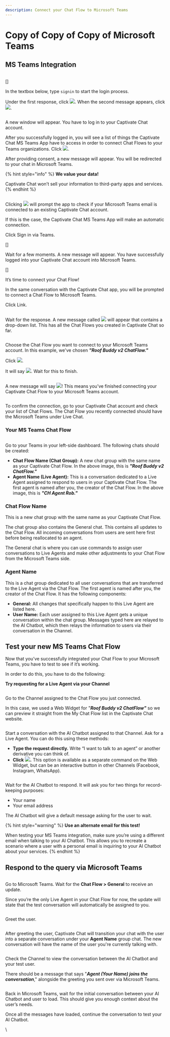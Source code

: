 ```yaml
---
description: Connect your Chat Flow to Microsoft Teams
---
```


# Copy of Copy of Copy of Microsoft Teams



## MS Teams Integration

<figure><img src="../../.gitbook/assets/image (243).png" alt=""><figcaption></figcaption></figure>

\[]

In the textbox below, type `signin` to start the login process.

Under the first response, click ![](<../../.gitbook/assets/image (245).png>).  When the second message appears, click ![](<../../.gitbook/assets/image (250).png>).

<figure><img src="../../.gitbook/assets/image (251).png" alt=""><figcaption></figcaption></figure>

A new window will appear. You have to log in to your Captivate Chat account.

After you successfully logged in, you will see a list of things the Captivate Chat MS Teams App have to access in order to connect Chat Flows to your Teams organizations.  Click ![](<../../.gitbook/assets/image (252).png>).&#x20;

After providing consent, a new message will appear. You will be redirected to your chat in Microsoft Teams.&#x20;

{% hint style="info" %}
**We value your data!**

Captivate Chat won’t sell your information to third-party apps and services.&#x20;
{% endhint %}

<figure><img src="../../.gitbook/assets/image (236).png" alt=""><figcaption></figcaption></figure>

Clicking ![](<../../.gitbook/assets/image (237).png>) will prompt the app to check if your Microsoft Teams email is connected to an existing Captivate Chat account.&#x20;

If this is the case, the Captivate Chat MS Teams App will make an automatic connection.

Click Sign in via Teams.

\[]

Wait for a few moments. A new message will appear. You have successfully logged into your Captivate Chat account into Microsoft Teams.

\[]

It’s time to connect your Chat Flow!

In the same conversation with the Captivate Chat app, you will be prompted to connect a Chat Flow to Microsoft Teams.&#x20;

Click Link.

<figure><img src="../../.gitbook/assets/image (254).png" alt=""><figcaption></figcaption></figure>

Wait for the response. A new message called ![](<../../.gitbook/assets/image (210).png>) will appear that contains a drop-down list. This has all the Chat Flows you created in Captivate Chat so far.

<figure><img src="../../.gitbook/assets/image (253).png" alt=""><figcaption></figcaption></figure>

Choose the Chat Flow you want to connect to your Microsoft Teams account. In this example, we've chosen _**"Roof Buddy v2 ChatFlow."**_

Click ![](<../../.gitbook/assets/image (204).png>).

It will say ![](<../../.gitbook/assets/image (211).png>). Wait for this to finish.&#x20;

<figure><img src="../../.gitbook/assets/image (213).png" alt=""><figcaption></figcaption></figure>

A new message will say ![](<../../.gitbook/assets/image (214).png>)! This means you’ve finished connecting your Captivate Chat Flow to your Microsoft Teams account.

<figure><img src="../../.gitbook/assets/image (229).png" alt=""><figcaption></figcaption></figure>

To confirm the connection, go to your Captivate Chat account and check your list of Chat Flows. The Chat Flow you recently connected should have the Microsoft Teams under Live Chat.

### Your MS Teams Chat Flow

<figure><img src="../../.gitbook/assets/image (215).png" alt=""><figcaption></figcaption></figure>

Go to your Teams in your left-side dashboard. The following chats should be created:

* **Chat Flow Name (Chat Group):** A new chat group with the same name as your Captivate Chat Flow. In the above image, this is _**"Roof Buddy v2 ChatFlow."**_
* **Agent Name (Live Agent):** This is a conversation dedicated to a Live Agent assigned to respond to users in your Captivate Chat Flow. The first agent is named after you, the creator of the Chat Flow. In the above image, this is _**"CH Agent Rob."**_

### **Chat Flow Name**

This is a new chat group with the same name as your Captivate Chat Flow.

The chat group also contains the General chat. This contains all updates to the Chat Flow. All incoming conversations from users are sent here first before being reallocated to an agent.&#x20;

The General chat is where you can use commands to assign user conversations to Live Agents and make other adjustments to your Chat Flow from the Microsoft Teams side.

### **Agent Name**

This is a chat group dedicated to all user conversations that are transferred to the Live Agent via the Chat Flow. The first agent is named after you, the creator of the Chat Flow. It has the following components:&#x20;

* **General:** All changes that specifically happen to this Live Agent are listed here.&#x20;
* **User Name:** Each user assigned to this Live Agent gets a unique conversation within the chat group. Messages typed here are relayed to the AI Chatbot, which then relays the information to users via their conversation in the Channel.&#x20;

## Test your new MS Teams Chat Flow

Now that you’ve successfully integrated your Chat Flow to your Microsoft Teams, you have to test to see if it’s working.&#x20;

In order to do this, you have to do the following:

**Try requesting for a Live Agent via your Channel**

<figure><img src="../../.gitbook/assets/image (217).png" alt=""><figcaption></figcaption></figure>

Go to the Channel assigned to the Chat Flow you just connected.&#x20;

In this case, we used a Web Widget for "_**Roof Buddy v2 ChatFlow"**_ so we can preview it straight from the My Chat Flow list in the Captivate Chat website.

<figure><img src="../../.gitbook/assets/image (220).png" alt=""><figcaption></figcaption></figure>

Start a conversation with the AI Chatbot assigned to that Channel. Ask for a Live Agent. You can do this using these methods:

* **Type the request directly.** Write “I want to talk to an agent” or another derivative you can think of.
* **Click** ![](<../../.gitbook/assets/image (219).png>)**.** This option is available as a separate command on the Web Widget, but can be an interactive button in other Channels (Facebook, Instagram, WhatsApp).

<figure><img src="../../.gitbook/assets/image (221).png" alt=""><figcaption></figcaption></figure>

Wait for the AI Chatbot to respond. It will ask you for two things for record-keeping purposes:

* Your name
* Your email address

The AI Chatbot will give a default message asking for the user to wait.

{% hint style="warning" %}
**Use an alternate email for this test!**

When testing your MS Teams integration, make sure you’re using a different email when talking to your AI Chatbot. This allows you to recreate a scenario where a user with a personal email is inquiring to your AI Chatbot about your services.
{% endhint %}

## **Respond to the query via Microsoft Teams**

<figure><img src="../../.gitbook/assets/image (222).png" alt=""><figcaption></figcaption></figure>

Go to Microsoft Teams. Wait for the **Chat Flow > General** to receive an update.&#x20;

Since you’re the only Live Agent in your Chat Flow for now, the update will state that the test conversation will automatically be assigned to you.

<figure><img src="../../.gitbook/assets/image (225).png" alt=""><figcaption></figcaption></figure>

Greet the user.&#x20;

<figure><img src="../../.gitbook/assets/image (228).png" alt=""><figcaption></figcaption></figure>

After greeting the user, Captivate Chat will transition your chat with the user into a separate conversation under your **Agent Name** group chat. The new conversation will have the name of the user you're currently talking with.&#x20;

<figure><img src="../../.gitbook/assets/image (224).png" alt=""><figcaption></figcaption></figure>

Check the Channel to view the conversation between the AI Chatbot and your test user.&#x20;

There should be a message that says "_**Agent (Your Name) joins the conversation**_," alongside the greeting you sent over via Microsoft Teams.

<figure><img src="../../.gitbook/assets/image (226).png" alt=""><figcaption></figcaption></figure>

Back in Microsoft Teams, wait for the initial conversation between your AI Chatbot and user to load. This should give you enough context about the user’s needs.

Once all the messages have loaded, continue the conversation to test your AI Chatbot.&#x20;

\
